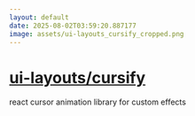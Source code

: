 ```yaml
---
layout: default
date: 2025-08-02T03:59:20.887177
image: assets/ui-layouts_cursify_cropped.png
---
```


# [ui-layouts/cursify](https://github.com/ui-layouts/cursify)

react cursor animation library for custom effects

